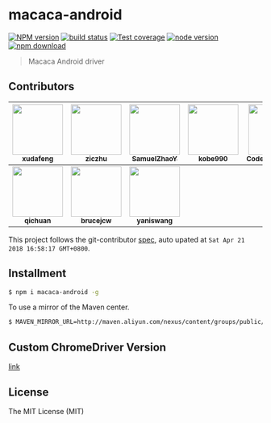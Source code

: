 # macaca-android

[![NPM version][npm-image]][npm-url]
[![build status][travis-image]][travis-url]
[![Test coverage][coveralls-image]][coveralls-url]
[![node version][node-image]][node-url]
[![npm download][download-image]][download-url]

[npm-image]: https://img.shields.io/npm/v/macaca-android.svg?style=flat-square
[npm-url]: https://npmjs.org/package/macaca-android
[travis-image]: https://img.shields.io/travis/macacajs/macaca-android.svg?style=flat-square
[travis-url]: https://travis-ci.org/macacajs/macaca-android
[coveralls-image]: https://img.shields.io/coveralls/macacajs/macaca-android.svg?style=flat-square
[coveralls-url]: https://coveralls.io/r/macacajs/macaca-android?branch=master
[node-image]: https://img.shields.io/badge/node.js-%3E=_8-green.svg?style=flat-square
[node-url]: http://nodejs.org/download/
[download-image]: https://img.shields.io/npm/dm/macaca-android.svg?style=flat-square
[download-url]: https://npmjs.org/package/macaca-android

> Macaca Android driver


<!-- GITCONTRIBUTOR_START -->

## Contributors

|[<img src="https://avatars1.githubusercontent.com/u/1011681?v=4" width="100px;"/><br/><sub><b>xudafeng</b></sub>](https://github.com/xudafeng)<br/>|[<img src="https://avatars1.githubusercontent.com/u/1044425?v=4" width="100px;"/><br/><sub><b>ziczhu</b></sub>](https://github.com/ziczhu)<br/>|[<img src="https://avatars0.githubusercontent.com/u/8198256?v=4" width="100px;"/><br/><sub><b>SamuelZhaoY</b></sub>](https://github.com/SamuelZhaoY)<br/>|[<img src="https://avatars3.githubusercontent.com/u/7878020?v=4" width="100px;"/><br/><sub><b>kobe990</b></sub>](https://github.com/kobe990)<br/>|[<img src="https://avatars0.githubusercontent.com/u/4576123?v=4" width="100px;"/><br/><sub><b>CodeToSurvive1</b></sub>](https://github.com/CodeToSurvive1)<br/>|[<img src="https://avatars0.githubusercontent.com/u/6824951?v=4" width="100px;"/><br/><sub><b>kyowang</b></sub>](https://github.com/kyowang)<br/>
| :---: | :---: | :---: | :---: | :---: | :---: |
|[<img src="https://avatars2.githubusercontent.com/u/410850?v=4" width="100px;"/><br/><sub><b>qichuan</b></sub>](https://github.com/qichuan)<br/>|[<img src="https://avatars2.githubusercontent.com/u/8085088?v=4" width="100px;"/><br/><sub><b>brucejcw</b></sub>](https://github.com/brucejcw)<br/>|[<img src="https://avatars1.githubusercontent.com/u/970390?v=4" width="100px;"/><br/><sub><b>yaniswang</b></sub>](https://github.com/yaniswang)<br/>

This project follows the git-contributor [spec](https://github.com/xudafeng/git-contributor), auto upated at `Sat Apr 21 2018 16:58:17 GMT+0800`.

<!-- GITCONTRIBUTOR_END -->

## Installment

```bash
$ npm i macaca-android -g
```

To use a mirror of the Maven center.

```bash
$ MAVEN_MIRROR_URL=http://maven.aliyun.com/nexus/content/groups/public/ npm i macaca-android -g
```

## Custom ChromeDriver Version

[link](//github.com/macacajs/macaca-chromedriver#custom-version)

## License

The MIT License (MIT)
